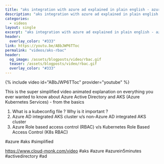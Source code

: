 ```yaml
---
title: "aks integration with azure ad explained in plain english - azure rbac, kubernetes rbac, kubeconfig"
description: "aks integration with azure ad explained in plain english - azure rbac, kubernetes rbac, kubeconfig"
categories:
  - videos
layout: single
excerpt: "aks integration with azure ad explained in plain english - azure rbac, kubernetes rbac, kubeconfig"
header:
  overlay_color: "#333"
link: https://youtu.be/ABbJWP6TToc
permalink: "videos/aks-rbac"
header:
  og_image: /assets/blogposts/video/rbac.gif
  teaser: /assets/blogposts/video/rbac.gif
  overlay_color: "#333"
---
```


{% include video id="ABbJWP6TToc" provider="youtube" %}

This is the super simplified video animated explanation on everything you ever wanted to know about Azure Active Directory and AKS (Azure Kubernetes Services) - from the basics

1. What is a kubeconfig file ? Why is it important ?
2. Azure AD integrated AKS cluster v/s non-Azure AD integrated AKS cluster
3. Azure Role based access control (RBAC) v/s Kubernetes Role Based Access Control (K8s RBAC)

#azure #aks #simplified

https://www.cloud-monk.com/video #aks #azure #azurein5minutes #activedirectory #ad 
